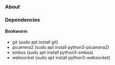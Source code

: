 ### About

### Dependencies

#### Bookworm

- git (sudo apt install git)
- picamera2 (sudo apt install python3-picamera2)
- smbus (sudo apt install python3-smbus)
- websocket (sudo apt install python3-websocket)

